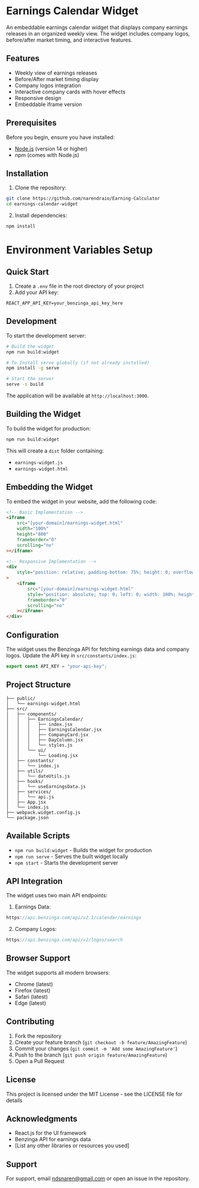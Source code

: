 # Earnings Calendar Widget

An embeddable earnings calendar widget that displays company earnings releases in an organized weekly view. The widget includes company logos, before/after market timing, and interactive features.

## Features

-   Weekly view of earnings releases
-   Before/After market timing display
-   Company logos integration
-   Interactive company cards with hover effects
-   Responsive design
-   Embeddable iframe version

## Prerequisites

Before you begin, ensure you have installed:

-   [Node.js](https://nodejs.org/) (version 14 or higher)
-   npm (comes with Node.js)

## Installation

1. Clone the repository:

```bash
git clone https://github.com/narendraio/Earning-Calculator
cd earnings-calendar-widget
```

2. Install dependencies:

```bash
npm install
```

# Environment Variables Setup

## Quick Start

1. Create a `.env` file in the root directory of your project
2. Add your API key:

```
REACT_APP_API_KEY=your_benzinga_api_key_here
```

## Development

To start the development server:

```bash
# Build the widget
npm run build:widget

# To Install serve globally (if not already installed)
npm install -g serve

# Start the server
serve -s build
```

The application will be available at `http://localhost:3000`.

## Building the Widget

To build the widget for production:

```bash
npm run build:widget
```

This will create a `dist` folder containing:

-   `earnings-widget.js`
-   `earnings-widget.html`

## Embedding the Widget

To embed the widget in your website, add the following code:

```html
<!-- Basic Implementation -->
<iframe
    src="[your-domain]/earnings-widget.html"
    width="100%"
    height="800"
    frameborder="0"
    scrolling="no"
></iframe>

<!-- Responsive Implementation -->
<div
    style="position: relative; padding-bottom: 75%; height: 0; overflow: hidden;"
>
    <iframe
        src="[your-domain]/earnings-widget.html"
        style="position: absolute; top: 0; left: 0; width: 100%; height: 100%; border: none;"
        frameborder="0"
        scrolling="no"
    ></iframe>
</div>
```

## Configuration

The widget uses the Benzinga API for fetching earnings data and company logos. Update the API key in `src/constants/index.js`:

```javascript
export const API_KEY = "your-api-key";
```

## Project Structure

```
├── public/
│   └── earnings-widget.html
├── src/
│   ├── components/
│   │   ├── EarningsCalendar/
│   │   │   ├── index.jsx
│   │   │   ├── EarningsCalendar.jsx
│   │   │   ├── CompanyCard.jsx
│   │   │   ├── DayColumn.jsx
│   │   │   └── styles.js
│   │   └── ui/
│   │       └── Loading.jsx
│   ├── constants/
│   │   └── index.js
│   ├── utils/
│   │   └── dateUtils.js
│   ├── hooks/
│   │   └── useEarningsData.js
│   ├── services/
│   │   └── api.js
│   ├── App.jsx
│   └── index.js
├── webpack.widget.config.js
└── package.json
```

## Available Scripts

-   `npm run build:widget` - Builds the widget for production
-   `npm run serve` - Serves the built widget locally
-   `npm start` - Starts the development server

## API Integration

The widget uses two main API endpoints:

1. Earnings Data:

```javascript
https://api.benzinga.com/api/v2.1/calendar/earnings
```

2. Company Logos:

```javascript
https://api.benzinga.com/api/v2/logos/search
```

## Browser Support

The widget supports all modern browsers:

-   Chrome (latest)
-   Firefox (latest)
-   Safari (latest)
-   Edge (latest)

## Contributing

1. Fork the repository
2. Create your feature branch (`git checkout -b feature/AmazingFeature`)
3. Commit your changes (`git commit -m 'Add some AmazingFeature'`)
4. Push to the branch (`git push origin feature/AmazingFeature`)
5. Open a Pull Request

## License

This project is licensed under the MIT License - see the LICENSE file for details

## Acknowledgments

-   React.js for the UI framework
-   Benzinga API for earnings data
-   [List any other libraries or resources you used]

## Support

For support, email ndsnaren@gmail.com or open an issue in the repository.
